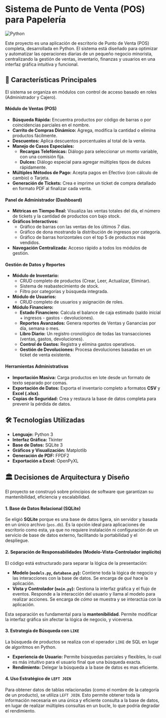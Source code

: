 # Sistema de Punto de Venta (POS) para Papelería

![Python](https://img.shields.io/badge/python-3.10+-blue.svg)

Este proyecto es una aplicación de escritorio de Punto de Venta (POS) completa, desarrollada en Python. El sistema está diseñado para optimizar y automatizar las operaciones diarias de un pequeño negocio minorista, centralizando la gestión de ventas, inventario, finanzas y usuarios en una interfaz gráfica intuitiva y funcional.

## 🚀 Características Principales

El sistema se organiza en módulos con control de acceso basado en roles (Administrador y Cajero).

#### **Módulo de Ventas (POS)**
* **Búsqueda Rápida:** Encuentra productos por código de barras o por coincidencias parciales en el nombre.
* **Carrito de Compras Dinámico:** Agrega, modifica la cantidad o elimina productos fácilmente.
* **Descuentos:** Aplica descuentos porcentuales al total de la venta.
* **Manejo de Casos Especiales:**
    * **Recargas Telefónicas:** Diálogo para seleccionar un monto variable, con una comisión fija.
    * **Dulces:** Diálogo especial para agregar múltiples tipos de dulces rápidamente.
* **Múltiples Métodos de Pago:** Acepta pagos en Efectivo (con cálculo de cambio) o Tarjeta.
* **Generación de Tickets:** Crea e imprime un ticket de compra detallado en formato PDF al finalizar cada venta.

#### **Panel de Administrador (Dashboard)**
* **Métricas en Tiempo Real:** Visualiza las ventas totales del día, el número de tickets y la cantidad de productos con bajo stock.
* **Gráficos Interactivos:**
    * Gráfico de barras con las ventas de los últimos 7 días.
    * Gráfico de dona mostrando la distribución de ingresos por categoría.
    * Gráfico de barras horizontales con el top 5 de productos más vendidos.
* **Navegación Centralizada:** Acceso rápido a todos los módulos de gestión.

#### **Gestión de Datos y Reportes**
* **Módulo de Inventario:**
    * CRUD completo de productos (Crear, Leer, Actualizar, Eliminar).
    * Sistema de reabastecimiento de stock.
    * Filtro por categorías y búsqueda integrada.
* **Módulo de Usuarios:**
    * CRUD completo de usuarios y asignación de roles.
* **Módulo Financiero:**
    * **Estado Financiero:** Calcula el balance de caja estimado (saldo inicial + ingresos - gastos - devoluciones).
    * **Reportes Avanzados:** Genera reportes de Ventas y Ganancias por día, semana o mes.
    * **Libro Diario:** Un registro cronológico de todas las transacciones (ventas, gastos, devoluciones).
    * **Control de Gastos:** Registra y elimina gastos operativos.
    * **Gestión de Devoluciones:** Procesa devoluciones basadas en un ticket de venta existente.

#### **Herramientas Administrativas**
* **Importación Masiva:** Carga productos en lote desde un formato de texto separado por comas.
* **Exportación de Datos:** Exporta el inventario completo a formatos **CSV** y **Excel (.xlsx)**.
* **Copias de Seguridad:** Crea y restaura la base de datos completa para prevenir la pérdida de datos.

## 🛠️ Tecnologías Utilizadas

* **Lenguaje:** Python 3
* **Interfaz Gráfica:** Tkinter
* **Base de Datos:** SQLite 3
* **Gráficos y Visualización:** Matplotlib
* **Generación de PDF:** FPDF2
* **Exportación a Excel:** OpenPyXL

## 🏛️ Decisiones de Arquitectura y Diseño

El proyecto se construyó sobre principios de software que garantizan su mantenibilidad, eficiencia y escalabilidad.

#### 1. Base de Datos Relacional (SQLite)
Se eligió **SQLite** porque es una base de datos ligera, sin servidor y basada en un único archivo (`pos.db`). Es la opción ideal para aplicaciones de escritorio como esta, ya que no requiere instalación ni configuración de un servicio de base de datos externo, facilitando la portabilidad y el despliegue.

#### 2. Separación de Responsabilidades (Modelo-Vista-Controlador implícito)
El código está estructurado para separar la lógica de la presentación:
* **Modelo (`models.py`, `database.py`):** Contiene toda la lógica de negocio y las interacciones con la base de datos. Se encarga de *qué* hace la aplicación.
* **Vista y Controlador (`main.py`):** Gestiona la interfaz gráfica y el flujo de eventos. Responde a la interacción del usuario y llama al modelo para realizar acciones. Se encarga de *cómo* se muestra y se interactúa con la aplicación.

Esta separación es fundamental para la **mantenibilidad**. Permite modificar la interfaz gráfica sin afectar la lógica de negocio, y viceversa.

#### 3. Estrategia de Búsqueda con `LIKE`
La búsqueda de productos se realiza con el operador `LIKE` de SQL en lugar de algoritmos en Python.
* **Experiencia de Usuario:** Permite búsquedas parciales y flexibles, lo cual es más intuitivo para el usuario final que una búsqueda exacta.
* **Rendimiento:** Delegar la búsqueda a la base de datos es mas eficiente. 

#### 4. Uso Estratégico de `LEFT JOIN`
Para obtener datos de tablas relacionadas (como el nombre de la categoría de un producto), se utiliza `LEFT JOIN`. Esto permite obtener toda la información necesaria en una única y eficiente consulta a la base de datos, en lugar de realizar múltiples consultas en un bucle, lo que podría degradar el rendimiento.
